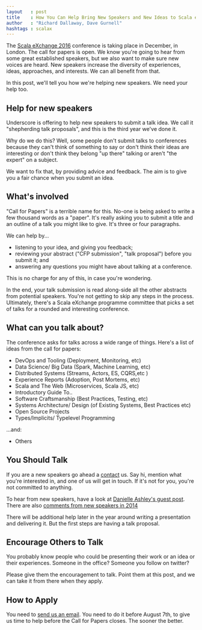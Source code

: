 ```yaml
---
layout   : post
title    : How You Can Help Bring New Speakers and New Ideas to Scala eXchange 2016
author   : "Richard Dallaway, Dave Gurnell"
hashtags : scalax
---
```


The [Scala eXchange 2016][scalax] conference is taking place in December, in London.  The call for papers is open. We know you're going to hear from some great established speakers, but we also want to make sure new voices are heard.
New speakers increase the diversity of experiences, ideas, approaches, and interests. We can all benefit from that.

In this post, we'll tell you how we're helping new speakers. We need your help too.

<!-- break -->

## Help for new speakers

Underscore is offering to help new speakers to submit a talk idea.
We call it "shepherding talk proposals", and this is the third year we've done it.

Why do we do this?
Well, some people don't submit talks to conferences because they can't think of something to say or don't think their ideas are interesting or don't think they belong "up there" talking or aren't "the expert" on a subject.

We want to fix that, by providing advice and feedback.
The aim is to give you a fair chance when you submit an idea.

## What's involved

"Call for Papers" is a terrible name for this.
No-one is being asked to write a few thousand words as a "paper".
It's really asking you to submit a title and an outline of a talk you might like to give.
It's three or four paragraphs.

We can help by...

- listening to your idea, and giving you feedback;
- reviewing your abstract ("CFP submission", "talk proposal") before you submit it; and
- answering any questions you might have about talking at a conference.

This is no charge for any of this, in case you're wondering.

In the end, your talk submission is read along-side all the other abstracts from potential speakers.
You're not getting to skip any steps in the process.
Ultimately, there's a Scala eXchange programme committee that picks a set of talks for a rounded and interesting conference.

## What can you talk about?

The conference asks for talks across a wide range of things. Here's a list of ideas from the call for papers:

- DevOps and Tooling (Deployment, Monitoring, etc)
- Data Science/ Big Data (Spark, Machine Learning, etc)
- Distributed Systems (Streams, Actors, ES, CQRS,etc )
- Experience Reports (Adoption, Post Mortems, etc)
- Scala and The Web (Microservices, Scala JS, etc)
- Introductory Guide To..
- Software Craftsmanship (Best Practices, Testing, etc)
- Systems Architecture/ Design (of Existing Systems, Best Practices etc)
- Open Source Projects
- Types/Implicits/ Typelevel Programming

...and:

- Others


## You Should Talk

If you are a new speakers go ahead a [contact] us. Say hi, mention what you're interested in, and one of us will get in touch.
If it's not for you, you're not committed to anything.

To hear from new speakers, have a look at [Danielle Ashley's guest post][da].
There are also [comments from new speakers in 2014][scalax2014]

There will be additional help later in the year around writing a presentation and delivering it. But the first steps are having a talk proposal.

## Encourage Others to Talk

You probably know people who could be presenting their work or an idea or their experiences. Someone in the office? Someone you follow on twitter?

Please give them the encouragement to talk. Point them at this post, and we can take it from there when they apply.

## How to Apply

You need to [send us an email][contact]. You need to do it before August 7th, to give us time to help before the Call for Papers closes.
The sooner the better.

[scalax]: http://scala.exchange
[contact]: http://underscore.io/contact/?subject=Scala%20Exchange%20-%20Idea%20for%20Talk%20Submission
[da]: /blog/posts/2016/07/20/speaking-at-scalax.html
[scalax2014]: http://underscore.io/blog/posts/2015/01/14/new-speakers-at-scala-exchange.html


